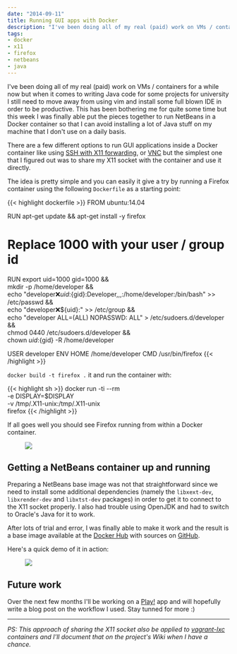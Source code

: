 ```yaml
---
date: "2014-09-11"
title: Running GUI apps with Docker
description: "I've been doing all of my real (paid) work on VMs / containers for a while now but when it comes to writing Java code..."
tags:
- docker
- x11
- firefox
- netbeans
- java
---
```


I've been doing all of my real (paid) work on VMs / containers for a while now but when it comes to writing Java code for some projects for university I still
need to move away from using vim and install some full blown IDE in order to be
productive. This has been bothering me for quite some time but this week I
was finally able put the pieces together to run NetBeans in a Docker container so that I can avoid
installing a lot of Java stuff on my machine that I don't use on a daily basis.

There are a few different options to run GUI applications inside a Docker
container like using [SSH with X11 forwarding](http://blog.docker.com/2013/07/docker-desktop-your-desktop-over-ssh-running-inside-of-a-docker-container/),
or [VNC](http://stackoverflow.com/a/16311264) but the simplest one that I
figured out was to share my X11 socket with the container and use it directly.

The idea is pretty simple and you can easily it give a try by running a Firefox
container using the following `Dockerfile` as a starting point:

{{< highlight dockerfile >}}
FROM ubuntu:14.04

RUN apt-get update && apt-get install -y firefox

# Replace 1000 with your user / group id
RUN export uid=1000 gid=1000 && \
    mkdir -p /home/developer && \
    echo "developer:x:${uid}:${gid}:Developer,,,:/home/developer:/bin/bash" >> /etc/passwd && \
    echo "developer:x:${uid}:" >> /etc/group && \
    echo "developer ALL=(ALL) NOPASSWD: ALL" > /etc/sudoers.d/developer && \
    chmod 0440 /etc/sudoers.d/developer && \
    chown ${uid}:${gid} -R /home/developer

USER developer
ENV HOME /home/developer
CMD /usr/bin/firefox
{{< /highlight >}}

`docker build -t firefox .` it and run the container with:

{{< highlight sh >}}
docker run -ti --rm \
       -e DISPLAY=$DISPLAY \
       -v /tmp/.X11-unix:/tmp/.X11-unix \
       firefox
{{< /highlight >}}

If all goes well you should see Firefox running from within a Docker container.

<figure class="center">
  <a href="/images/posts/2014-09-11/firefox-demo.gif"><img src="/images/posts/2014-09-11/firefox-demo.gif"></a>
</figure>

## Getting a NetBeans container up and running

Preparing a NetBeans base image was not that straightforward since we need to
install some additional dependencies (namely the `libxext-dev`, `libxrender-dev`
and `libxtst-dev` packages) in order to get it to connect to the X11 socket
properly. I also had trouble using OpenJDK and had to switch to Oracle's Java
for it to work.

After lots of trial and error, I was finally able to make it work and the result
is a base image available at the [Docker Hub](https://registry.hub.docker.com/u/fgrehm/netbeans/)
with sources on [GitHub](https://github.com/fgrehm/docker-netbeans).

Here's a quick demo of it in action:

<figure class="center">
  <a href="/images/posts/2014-09-11/firefox-demo.gif"><img src="/images/posts/2014-09-11/netbeans-demo.gif"></a>
</figure>

## Future work

Over the next few months I'll be working on a [Play!](https://www.playframework.com/)
app and will hopefully write a blog post on the workflow I used. Stay tunned for more :)

----------------------------------------

_PS: This approach of sharing the X11 socket also be applied to [vagrant-lxc](https://github.com/fgrehm/vagrant-lxc)
containers and I'll document that on the project's Wiki when I
have a chance._
